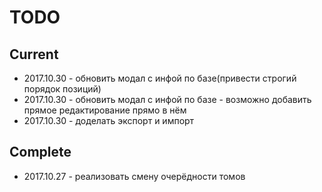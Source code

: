 # TODO


## Current

- 2017.10.30 - обновить модал с инфой по базе(привести строгий порядок позиций)
- 2017.10.30 - обновить модал с инфой по базе - возможно добавить прямое редактирование прямо в нём
- 2017.10.30 - доделать экспорт и импорт



## Complete

- 2017.10.27 - реализовать смену очерёдности томов